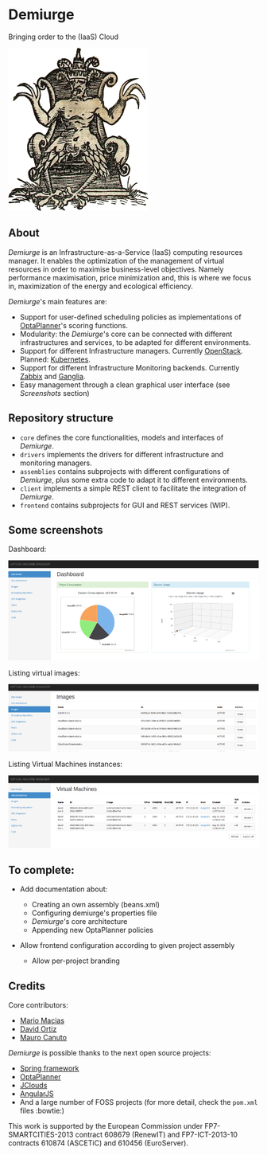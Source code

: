 # Demiurge

Bringing order to the (IaaS) Cloud

![Demiurge image](etc/demiurge.png)

## About

_Demiurge_ is an Infrastructure-as-a-Service (IaaS) computing resources manager. It enables the optimization of the
management of virtual resources in order to maximise business-level objectives. Namely performance maximisation, price
minimization and, this is where we focus in, maximization of the energy and ecological efficiency.

_Demiurge_'s main features are:

* Support for user-defined scheduling policies as implementations of
  [OptaPlanner](https://github.com/droolsjbpm/optaplanner)'s scoring functions.
* Modularity: the _Demiurge_'s core can be connected with different infrastructures and services, to be adapted for
  different environments.
* Support for different Infrastructure managers. Currently [OpenStack](https://github.com/openstack/openstack).
  Planned: [Kubernetes](http://kubernetes.io/).
* Support for different Infrastructure Monitoring backends. Currently [Zabbix](https://github.com/zabbix/zabbix)
  and [Ganglia](https://github.com/ganglia).
* Easy management through a clean graphical user interface (see _Screenshots_ section)

## Repository structure

* `core` defines the core functionalities, models and interfaces of _Demiurge_.
* `drivers` implements the drivers for different infrastructure and monitoring managers.
* `assemblies` contains subprojects with different configurations of _Demiurge_, plus some extra code to adapt
  it to different environments.
* `client` implements a simple REST client to facilitate the integration of _Demiurge_.
* `frontend` contains subprojects for GUI and REST services (WIP).

## Some screenshots

Dashboard:

![Dashboard](etc/sshot/dashboard.png)

Listing virtual images:

![Images list](etc/sshot/imageslist.png)

Listing Virtual Machines instances:

![VMs list](etc/sshot/vmslist.png)

## To complete:

* Add documentation about:
	- Creating an own assembly (beans.xml)
	- Configuring demiurge's properties file
	- _Demiurge_'s core architecture
	- Appending new OptaPlanner policies
	
* Allow frontend configuration according to given project assembly
	- Allow per-project branding
	



## Credits

Core contributors:

* [Mario Macias](http://github.com/mariomac)
* [David Ortiz](http://github.com/davidor)
* [Mauro Canuto](https://github.com/maurocanuto)

_Demiurge_ is possible thanks to the next open source projects:

* [Spring framework](https://github.com/spring-projects/spring-framework)
* [OptaPlanner](https://github.com/droolsjbpm/optaplanner)
* [JClouds](https://github.com/jclouds/jclouds)
* [AngularJS](https://github.com/angular/angular)
* And a large number of FOSS projects (for more detail, check the `pom.xml` files :bowtie:)



This work is supported by the European Commission under FP7-SMARTCITIES-2013 contract 608679 (RenewIT)
and FP7-ICT-2013-10 contracts 610874 (ASCETiC) and 610456 (EuroServer).



